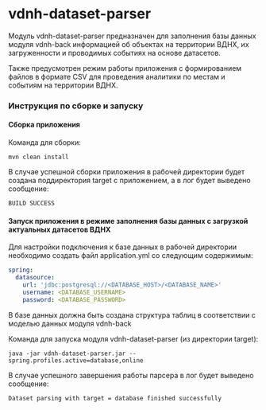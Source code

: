 # vdnh-dataset-parser

Модуль vdnh-dataset-parser предназначен для заполнения базы данных модуля vdnh-back информацией об объектах на территории ВДНХ, их загруженности и проводимых событиях на основе датасетов.

Также предусмотрен режим работы приложения с формированием файлов в формате CSV для проведения аналитики по местам и событиям на территории ВДНХ.

### Инструкция по сборке и запуску

#### Сборка приложения

Команда для сборки:

`mvn clean install`

В случае успешной сборки приложения в рабочей директории будет создана поддиректория target с приложением, а в лог будет выведено сообщение:

`BUILD SUCCESS`

#### Запуск приложения в режиме заполнения базы данных с загрузкой актуальных датасетов ВДНХ

Для настройки подключения к базе данных в рабочей директории необходимо создать файл application.yml со следующим содержимым:

```yaml
spring:
  datasource:
    url: 'jdbc:postgresql://<DATABASE_HOST>/<DATABASE_NAME>'
    username: <DATABASE_USERNAME>
    password: <DATABASE_PASSWORD>
```

В базе данных должна быть создана структура таблиц в соответствии с моделью данных модуля vdnh-back

Команда для запуска модуля vdnh-dataset-parser (из директории target):

`java -jar vdnh-dataset-parser.jar --spring.profiles.active=database,online`

В случае успешного завершения работы парсера в лог будет выведено сообщение:

`Dataset parsing with target = database finished successfully`
